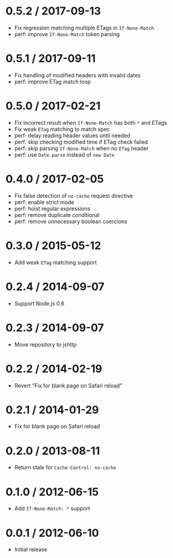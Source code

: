 # 0.5.2 / 2017-09-13

- Fix regression matching multiple ETags in `If-None-Match`
- perf: improve `If-None-Match` token parsing

# 0.5.1 / 2017-09-11

- Fix handling of modified headers with invalid dates
- perf: improve ETag match loop

# 0.5.0 / 2017-02-21

- Fix incorrect result when `If-None-Match` has both `*` and ETags
- Fix weak `ETag` matching to match spec
- perf: delay reading header values until needed
- perf: skip checking modified time if ETag check failed
- perf: skip parsing `If-None-Match` when no `ETag` header
- perf: use `Date.parse` instead of `new Date`

# 0.4.0 / 2017-02-05

- Fix false detection of `no-cache` request directive
- perf: enable strict mode
- perf: hoist regular expressions
- perf: remove duplicate conditional
- perf: remove unnecessary boolean coercions

# 0.3.0 / 2015-05-12

- Add weak `ETag` matching support

# 0.2.4 / 2014-09-07

- Support Node.js 0.6

# 0.2.3 / 2014-09-07

- Move repository to jshttp

# 0.2.2 / 2014-02-19

- Revert "Fix for blank page on Safari reload"

# 0.2.1 / 2014-01-29

- Fix for blank page on Safari reload

# 0.2.0 / 2013-08-11

- Return stale for `Cache-Control: no-cache`

# 0.1.0 / 2012-06-15

- Add `If-None-Match: *` support

# 0.0.1 / 2012-06-10

- Initial release
